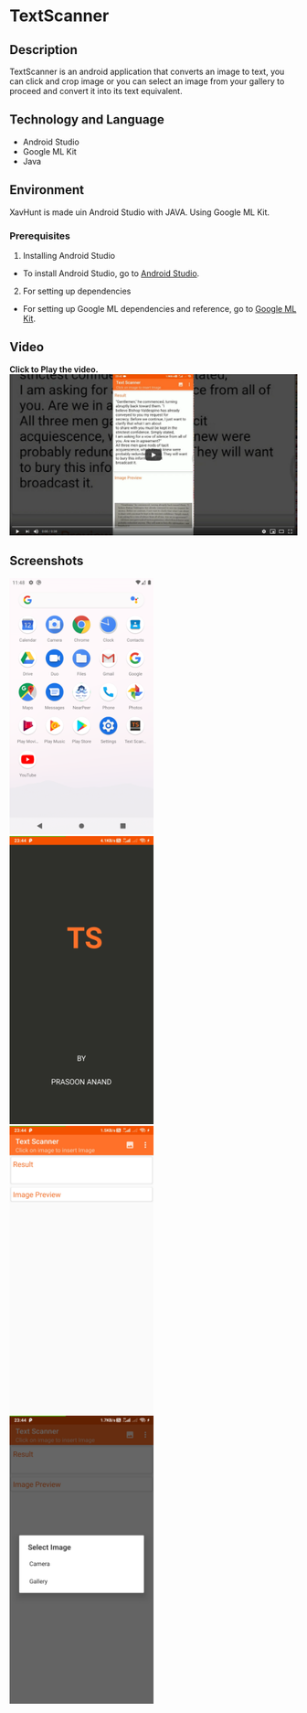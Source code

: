 # TextScanner

## Description
TextScanner is an android application that converts an image to text, you can click and crop image or you can select an image from your gallery to proceed and convert it into its text equivalent. 

## Technology and Language
- Android Studio
- Google ML Kit
- Java

## Environment
XavHunt is made uin Android Studio with JAVA. Using Google ML Kit.

### Prerequisites
1. Installing Android Studio
- To install Android Studio, go to [Android Studio](https://developer.android.com/studio).
2. For setting up dependencies 
- For setting up Google ML dependencies and reference, go to [Google ML Kit](https://developers.google.com/ml-kit).

## Video
**Click to Play the video.**
[![Video](https://github.com/prasoon-anand/TextScanner/blob/master/Screenshots/thumb.png)](https://youtu.be/0b3VgyS-gSo)

## Screenshots
<img src="https://github.com/prasoon-anand/TextScanner/blob/master/Screenshots/1.png" alt="icon" width="50%">
<img src="https://github.com/prasoon-anand/TextScanner/blob/master/Screenshots/2.jpg" alt="Splash" width="50%">
<img src="https://github.com/prasoon-anand/TextScanner/blob/master/Screenshots/3.jpg" alt="Homescreen" width="50%">
<img src="https://github.com/prasoon-anand/TextScanner/blob/master/Screenshots/4.jpg" alt="Options" width="50%">
